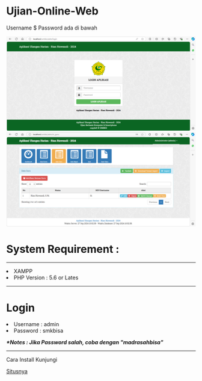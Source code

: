 # Ujian-Online-Web
<p>Username $ Password ada di bawah</p>
<img src="https://github.com/rian-98/Ujian-Online-Web/blob/main/01.png">
<img src="https://github.com/rian-98/Ujian-Online-Web/blob/main/02.png">
<h1>System Requirement :</h1>
<hr>
<li>XAMPP</li>
<li>PHP Version : 5.6 or Lates</li>
<hr>
<h1>Login</h1>
<li>Username : admin</li>
<li>Password : smkbisa</li>
<p><i><b>*Notes : Jika Password salah, coba dengan "madrasahbisa"</b></i></p>
<hr>
<p>Cara Install Kunjungi </p>
<a href="https://www.youtube.com/watch?v=IgYnVPPTjBE&t=1849s">Situsnya</a>